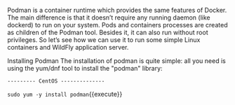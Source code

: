 Podman is a container runtime which provides the same features of Docker. The main difference is that it doesn’t require any running daemon (like dockerd) to run on your system. Pods and containers processes are created as children of the Podman tool. Besides it, it can also run without root privileges. So let’s see how we can use it to run some simple Linux containers and WildFly application server.

Installing Podman
The installation of podman is quite simple: all you need is using the yum/dnf tool to install the "podman" library:

```
--------- CentOS --------------
```

`sudo yum -y install podman`{{execute}}
